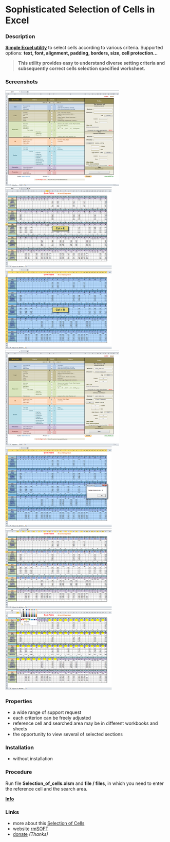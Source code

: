 Sophisticated Selection of Cells in Excel
=========================================

### Description

**[Simple Excel utility][1]** to select cells according to various criteria. Supported options: **text, font, alignment, padding, borders, size, cell protection...**

> **This utility provides easy to understand diverse
    setting criteria and subsequently correct cells selection
    specified worksheet.**


### Screenshots

<img src="https://raw.githubusercontent.com/mesaros/sophisticated-selection-of-cells-in-excel/master/screenshots/sophisticated-selection-of-cells-in-excel-01.png" width="354px" />

<img src="https://raw.githubusercontent.com/mesaros/sophisticated-selection-of-cells-in-excel/master/screenshots/sophisticated-selection-of-cells-in-excel-02.png" width="331px" />

<img src="https://raw.githubusercontent.com/mesaros/sophisticated-selection-of-cells-in-excel/master/screenshots/sophisticated-selection-of-cells-in-excel-03.png" width="331px" />

<img src="https://raw.githubusercontent.com/mesaros/sophisticated-selection-of-cells-in-excel/master/screenshots/sophisticated-selection-of-cells-in-excel-04.png" width="354px" />

<img src="https://raw.githubusercontent.com/mesaros/sophisticated-selection-of-cells-in-excel/master/screenshots/sophisticated-selection-of-cells-in-excel-05.png" width="331px" />

<img src="https://raw.githubusercontent.com/mesaros/sophisticated-selection-of-cells-in-excel/master/screenshots/sophisticated-selection-of-cells-in-excel-06.png" width="331px" />

<img src="https://raw.githubusercontent.com/mesaros/sophisticated-selection-of-cells-in-excel/master/screenshots/sophisticated-selection-of-cells-in-excel-07.png" width="331px" />


### Properties

- a wide range of support request
- each criterion can be freely adjusted
- reference cell and searched area may be in different workbooks and sheets
- the opportunity to view several of selected sections


### Installation

- without installation


### Procedure

Run file **Selection_of_cells.xlsm** and **file / files**, in which you need to enter the reference cell and the search area.

**[Info][1]**


### Links

- more about this [Selection of Cells][1]
- website [rmSOFT][2]
- [donate][3] *(Thanks)*


[1]: http://www.rmsoft.sk/en/portfolio/programming-work/utilities/sophisticated-selection-of-cells-in-excel
[2]: http://www.rmsoft.sk
[3]: https://www.paypal.com/cgi-bin/webscr?cmd=_s-xclick&hosted_button_id=BB4D8Y28YZDH6 "Thanks for support"
